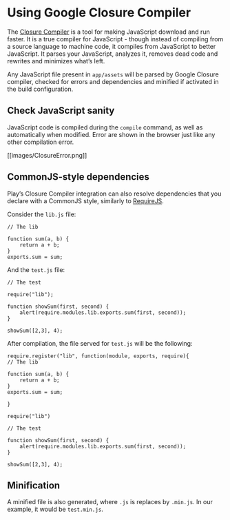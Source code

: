 # Using Google Closure Compiler

The [Closure Compiler](http://code.google.com/p/closure-compiler/) is a tool for making JavaScript download and run faster. It is a true compiler for JavaScript - though instead of compiling from a source language to machine code, it compiles from JavaScript to better JavaScript. It parses your JavaScript, analyzes it, removes dead code and rewrites and minimizes what’s left.

Any JavaScript file present in `app/assets` will be parsed by Google Closure compiler, checked for errors and dependencies and minified if activated in the build configuration.

## Check JavaScript sanity

JavaScript code is compiled during the `compile` command, as well as automatically when modified. Error are shown in the browser just like any other compilation error.

[[images/ClosureError.png]]

## CommonJS-style dependencies

Play’s Closure Compiler integration can also resolve dependencies that you declare with a CommonJS style, similarly to [RequireJS](http://requirejs.org/).

Consider the `lib.js` file:

```
// The lib

function sum(a, b) {
    return a + b;
}
exports.sum = sum;
```

And the `test.js` file:

```
// The test

require("lib");

function showSum(first, second) {
    alert(require.modules.lib.exports.sum(first, second));
}

showSum([2,3], 4);
```

After compilation, the file served for `test.js` will be the following:

```
require.register("lib", function(module, exports, require){ 
// The lib

function sum(a, b) {
    return a + b;
}
exports.sum = sum;

}

require("lib")

// The test

function showSum(first, second) {
    alert(require.modules.lib.exports.sum(first, second));
}

showSum([2,3], 4);
```

## Minification

A minified file is also generated, where `.js` is replaces by `.min.js`. In our example, it would be `test.min.js`.
